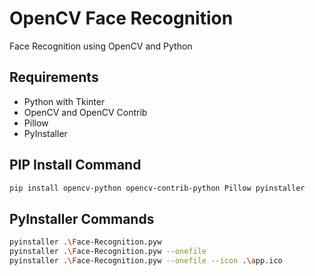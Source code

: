 # OpenCV Face Recognition
Face Recognition using OpenCV and Python

## Requirements
- Python with Tkinter
- OpenCV and OpenCV Contrib
- Pillow
- PyInstaller

## PIP Install Command
```sh
pip install opencv-python opencv-contrib-python Pillow pyinstaller
```

## PyInstaller Commands
```sh
pyinstaller .\Face-Recognition.pyw
pyinstaller .\Face-Recognition.pyw --onefile
pyinstaller .\Face-Recognition.pyw --onefile --icon .\app.ico
```
